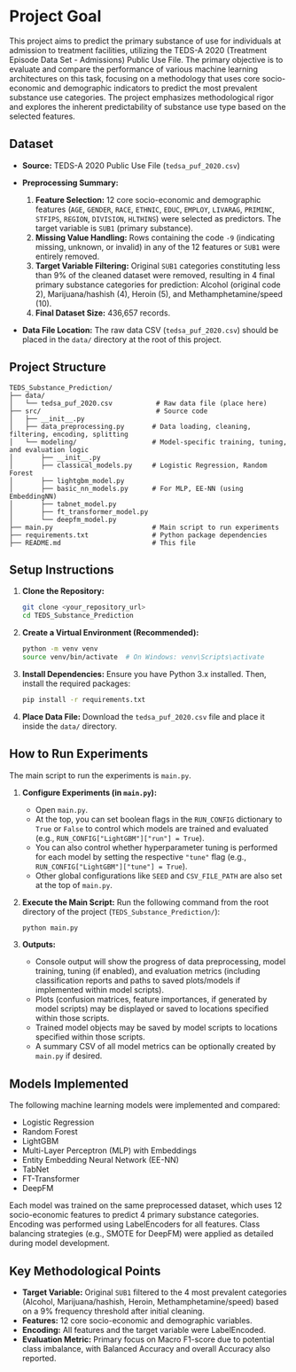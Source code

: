 # Project Goal

This project aims to predict the primary substance of use for individuals at admission to treatment facilities, utilizing the TEDS-A 2020 (Treatment Episode Data Set - Admissions) Public Use File. The primary objective is to evaluate and compare the performance of various machine learning architectures on this task, focusing on a methodology that uses core socio-economic and demographic indicators to predict the most prevalent substance use categories. The project emphasizes methodological rigor and explores the inherent predictability of substance use type based on the selected features.

## Dataset

* **Source:** TEDS-A 2020 Public Use File (`tedsa_puf_2020.csv`)
* **Preprocessing Summary:**

  1. **Feature Selection:** 12 core socio-economic and demographic features (`AGE`, `GENDER`, `RACE`, `ETHNIC`, `EDUC`, `EMPLOY`, `LIVARAG`, `PRIMINC`, `STFIPS`, `REGION`, `DIVISION`, `HLTHINS`) were selected as predictors. The target variable is `SUB1` (primary substance).
  2. **Missing Value Handling:** Rows containing the code `-9` (indicating missing, unknown, or invalid) in any of the 12 features or `SUB1` were entirely removed.
  3. **Target Variable Filtering:** Original `SUB1` categories constituting less than 9% of the cleaned dataset were removed, resulting in 4 final primary substance categories for prediction: Alcohol (original code 2), Marijuana/hashish (4), Heroin (5), and Methamphetamine/speed (10).
  4. **Final Dataset Size:** 436,657 records.
* **Data File Location:** The raw data CSV (`tedsa_puf_2020.csv`) should be placed in the `data/` directory at the root of this project.

## Project Structure

```
TEDS_Substance_Prediction/
├── data/
│   └── tedsa_puf_2020.csv           # Raw data file (place here)
├── src/                             # Source code
│   ├── __init__.py
│   ├── data_preprocessing.py       # Data loading, cleaning, filtering, encoding, splitting
│   └── modeling/                   # Model-specific training, tuning, and evaluation logic
│       ├── __init__.py
│       ├── classical_models.py     # Logistic Regression, Random Forest
│       ├── lightgbm_model.py
│       ├── basic_nn_models.py      # For MLP, EE-NN (using EmbeddingNN)
│       ├── tabnet_model.py
│       ├── ft_transformer_model.py
│       └── deepfm_model.py
├── main.py                         # Main script to run experiments
├── requirements.txt                # Python package dependencies
├── README.md                       # This file
```

## Setup Instructions

1. **Clone the Repository:**

   ```bash
   git clone <your_repository_url>
   cd TEDS_Substance_Prediction
   ```

2. **Create a Virtual Environment (Recommended):**

   ```bash
   python -m venv venv
   source venv/bin/activate  # On Windows: venv\Scripts\activate
   ```

3. **Install Dependencies:**
   Ensure you have Python 3.x installed. Then, install the required packages:

   ```bash
   pip install -r requirements.txt
   ```

4. **Place Data File:**
   Download the `tedsa_puf_2020.csv` file and place it inside the `data/` directory.

## How to Run Experiments

The main script to run the experiments is `main.py`.

1. **Configure Experiments (in `main.py`):**

   * Open `main.py`.
   * At the top, you can set boolean flags in the `RUN_CONFIG` dictionary to `True` or `False` to control which models are trained and evaluated (e.g., `RUN_CONFIG["LightGBM"]["run"] = True`).
   * You can also control whether hyperparameter tuning is performed for each model by setting the respective `"tune"` flag (e.g., `RUN_CONFIG["LightGBM"]["tune"] = True`).
   * Other global configurations like `SEED` and `CSV_FILE_PATH` are also set at the top of `main.py`.

2. **Execute the Main Script:**
   Run the following command from the root directory of the project (`TEDS_Substance_Prediction/`):

   ```bash
   python main.py
   ```

3. **Outputs:**

   * Console output will show the progress of data preprocessing, model training, tuning (if enabled), and evaluation metrics (including classification reports and paths to saved plots/models if implemented within model scripts).
   * Plots (confusion matrices, feature importances, if generated by model scripts) may be displayed or saved to locations specified within those scripts.
   * Trained model objects may be saved by model scripts to locations specified within those scripts.
   * A summary CSV of all model metrics can be optionally created by `main.py` if desired.

## Models Implemented

The following machine learning models were implemented and compared:

* Logistic Regression
* Random Forest
* LightGBM
* Multi-Layer Perceptron (MLP) with Embeddings
* Entity Embedding Neural Network (EE-NN)
* TabNet
* FT-Transformer
* DeepFM

Each model was trained on the same preprocessed dataset, which uses 12 socio-economic features to predict 4 primary substance categories. Encoding was performed using LabelEncoders for all features. Class balancing strategies (e.g., SMOTE for DeepFM) were applied as detailed during model development.

## Key Methodological Points

* **Target Variable:** Original `SUB1` filtered to the 4 most prevalent categories (Alcohol, Marijuana/hashish, Heroin, Methamphetamine/speed) based on a 9% frequency threshold after initial cleaning.
* **Features:** 12 core socio-economic and demographic variables.
* **Encoding:** All features and the target variable were LabelEncoded.
* **Evaluation Metric:** Primary focus on Macro F1-score due to potential class imbalance, with Balanced Accuracy and overall Accuracy also reported.
